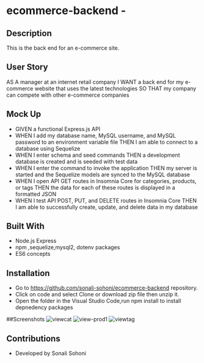 # ecommerce-backend - 


## Description
This is the back end for an e-commerce site. 

## User Story
AS A manager at an internet retail company
I WANT a back end for my e-commerce website that uses the latest technologies
SO THAT my company can compete with other e-commerce companies

## Mock Up
* GIVEN a functional Express.js API
* WHEN I add my database name, MySQL username, and MySQL password to an environment variable file
THEN I am able to connect to a database using Sequelize
* WHEN I enter schema and seed commands
THEN a development database is created and is seeded with test data
* WHEN I enter the command to invoke the application
THEN my server is started and the Sequelize models are synced to the MySQL database
* WHEN I open API GET routes in Insomnia Core for categories, products, or tags
THEN the data for each of these routes is displayed in a formatted JSON
* WHEN I test API POST, PUT, and DELETE routes in Insomnia Core
THEN I am able to successfully create, update, and delete data in my database

## Built With
* Node.js Express
* npm ,sequelize,mysql2, dotenv packages
* ES6  concepts


## Installation
* Go to https://github.com/sonali-sohoni/ecommerce-backend repository.
* Click on code and select Clone or download zip file then unzip it.
* Open the folder in the Visual Studio Code,run npm install to install depnedency packages


##Screenshots
![viewcat](https://user-images.githubusercontent.com/88642738/142751473-cc52e534-f604-4883-a623-de06e08956a4.JPG)
![view-prod1](https://user-images.githubusercontent.com/88642738/142751474-9cc5da16-31fe-4c5b-b061-ff32cf881971.JPG)
![viewtag](https://user-images.githubusercontent.com/88642738/142751476-cf2dd5a6-72b7-4c15-8df6-f604d09d17af.JPG)






   
## Contributions
* Developed by Sonali Sohoni
